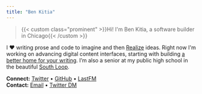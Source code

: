 ```yaml
---
title: "Ben Kitia"
---
```


> {{< custom class="prominent" >}}Hi! I'm Ben Kitia, a software builder in Chicago{{< /custom >}}

I ❤️ writing prose and code to imagine and then [Realize](/Realize.pdf) ideas. Right now I'm working on advancing digital content interfaces, starting with building [a better home for your writing](https://pubnent.com). I’m also a senior at my public high school in the beautiful [South Loop](https://www.flickr.com/search/?sort=interestingness-desc&safe_search=1&text=southloop&view_all=1).

**Connect:** [Twitter](https://twitter.com/benkitia) • [GitHub](https://github.com/benkitia) • [LastFM](https://www.last.fm/user/benkitia)  
**Contact:** [Email](https://www.kitia.net/email) • [Twitter DM](https://twitter.com/messages/compose?recipient_id=1188270454303277056)
